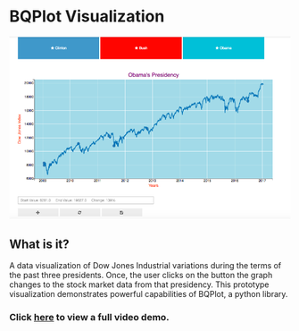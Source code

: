 # BQPlot Visualization

![Demo](https://github.com/WagleTanvi/bloombergProject/blob/master/demo.png)

## What is it?
A data visualization of Dow Jones Industrial variations during the terms of the past three presidents. 
Once, the user clicks on the button the graph changes to the stock market data from that presidency. 
This prototype visualization demonstrates powerful capabilities of BQPlot, a python library.

### Click [here](https://youtu.be/EhrTSq-XTEw) to view a full video demo. 

